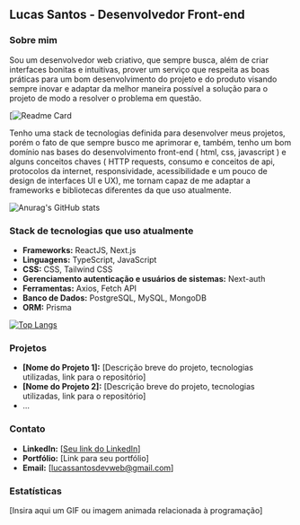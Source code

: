 ## Lucas Santos - Desenvolvedor Front-end

### Sobre mim
Sou um desenvolvedor web criativo, que sempre busca, além de criar interfaces bonitas e intuitivas, prover um serviço que respeita as boas práticas para um bom desenvolvimento do projeto e do produto visando sempre inovar e adaptar da melhor maneira possível a solução para o projeto de modo a resolver o problema em questão.

[![Readme Card](https://github-readme-stats.vercel.app/api/pin/?username=Lucas-Santos-Developer)

Tenho uma stack de tecnologias definida para desenvolver meus projetos, porém o fato de que sempre busco me aprimorar e, também, tenho um bom domínio nas bases do desenvolvimento front-end ( html, css, javascript ) e alguns conceitos chaves ( HTTP requests, consumo e conceitos de api, protocolos da internet, responsividade, acessibilidade e um pouco de design de interfaces UI e UX), me tornam capaz de me adaptar a frameworks e bibliotecas diferentes da que uso atualmente.

![Anurag's GitHub stats](https://github-readme-stats.vercel.app/api?username=Lucas-Santos-Developer&theme=radical&hide=contribs,prs)

### Stack de tecnologias que uso atualmente
* **Frameworks:** ReactJS, Next.js
* **Linguagens:** TypeScript, JavaScript
* **CSS:** CSS, Tailwind CSS
* **Gerenciamento autenticação e usuários de sistemas:** Next-auth
* **Ferramentas:** Axios, Fetch API
* **Banco de Dados:** PostgreSQL, MySQL, MongoDB
* **ORM:** Prisma

[![Top Langs](https://github-readme-stats.vercel.app/api/top-langs/?username=Lucas-Santos-Developer&theme=radical&layout=compact)](https://github.com/anuraghazra/github-readme-stats)

### Projetos
* **[Nome do Projeto 1]:** [Descrição breve do projeto, tecnologias utilizadas, link para o repositório]
* **[Nome do Projeto 2]:** [Descrição breve do projeto, tecnologias utilizadas, link para o repositório]
* ...

### Contato
* **LinkedIn:** [[Seu link do LinkedIn](https://www.linkedin.com/in/lucas-santos-web-developper/)]
* **Portfólio:** [Link para seu portfólio]
* **Email:** [lucassantosdevweb@gmail.com]

### Estatísticas

[Insira aqui um GIF ou imagem animada relacionada à programação]

